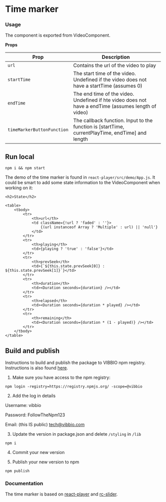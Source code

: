 Time marker
===========

### Usage

The component is exported from VideoComponent. 

**Props**

Prop | Description
---- | -----------
`url` | Contains the url of the video to play
`startTime` | The start time of the video. Undefined if the video does not have a startTime (assumes 0)
`endTime` | The end time of the video. Undefined if hte video does not have a endTime (assumes length of video)
`timeMarkerButtonFunction` | The callback function. Input to the function is [startTime, currentPlayTime, endTime] and length 


## Run local
 
```
npm i && npm start
```

The demo of the time marker is found in `react-player/src/demo/App.js`. 
It could be smart to add some state information to the VideoComponent when working on it:

```
<h2>State</h2>

<table>
    <tbody>
        <tr>
            <th>url</th>
            <td className={!url ? 'faded' : ''}>
                {(url instanceof Array ? 'Multiple' : url) || 'null'}
            </td>
        </tr>
        <tr>
            <th>playing</th>
            <td>{playing ? 'true' : 'false'}</td>
        </tr>
        <tr>
            <th>prevSeek</th>
            <td>{`${this.state.prevSeek[0]} : ${this.state.prevSeek[1]}`}</td>
        </tr>
        <tr>
            <th>duration</th>
            <td><Duration seconds={duration} /></td>
        </tr>
        <tr>
            <th>elapsed</th>
            <td><Duration seconds={duration * played} /></td>
        </tr>
        <tr>
            <th>remaining</th>
            <td><Duration seconds={duration * (1 - played)} /></td>
        </tr>
    </tbody>
</table>
```

## Build and publish

Instructions to build and publish the package to VIBBIO npm registry.
Instructions is also found [here](https://docs.google.com/document/d/1m3W3AljdX4-E4U9GkLwl9iUlWsJa0Kj1mxvEjWaQpAk/edit?usp=sharing).

1. Make sure you have access to the npm registry: 
```
npm login -registry=https://registry.npmjs.org/ -scope=@vibbio
```
2. Add the log in details

Username: vibbio

Password: FollowTheNpm123

Email: (this IS public) tech@vibbio.com


3. Update the version in package.json and delete `/styling` in `/lib`

```
npm i
```

4. Commit your new version

5. Publish your new version to npm
```
npm publish
```


### Documentation
The time marker is based on [react-player](https://github.com/CookPete/react-player) and [rc-slider](https://github.com/react-component/slider).
